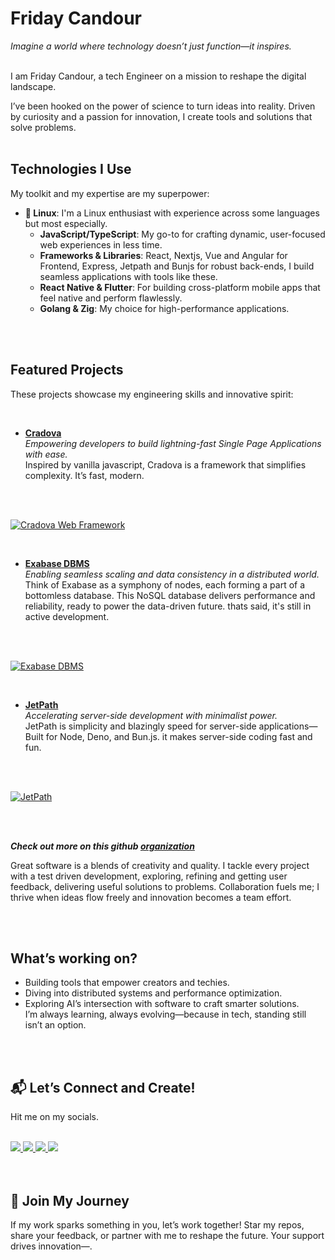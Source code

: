 # Friday Candour

 _Imagine a world where technology doesn’t just function—it inspires._
<br>
<br>

I am Friday Candour, a tech Engineer on a mission to reshape the digital landscape.

I’ve been hooked on the power of science to turn ideas into reality. Driven by curiosity and a passion for innovation, I create tools and solutions that solve problems.
<br>
<br>

## Technologies I Use

My toolkit and my expertise are my superpower:

- **🐧 Linux**: I'm a Linux enthusiast with experience across some languages but most especially.
  - **JavaScript/TypeScript**: My go-to for crafting dynamic, user-focused web experiences in less time.
  - **Frameworks & Libraries**: React, Nextjs, Vue and Angular for Frontend, Express, Jetpath and Bunjs for robust back-ends, I build seamless applications with tools like these.
  - **React Native & Flutter**: For building cross-platform mobile apps that feel native and perform flawlessly.
  - **Golang & Zig**: My choice for high-performance applications.

<br>
<br>

## Featured Projects

These projects showcase my engineering skills and innovative spirit:

<br>

- **[Cradova](https://github.com/Codedynasty-dev/cradova)**  
  _Empowering developers to build lightning-fast Single Page Applications with ease._  
  Inspired by vanilla javascript, Cradova is a framework that simplifies complexity. It’s fast, modern.

<br>
<br>

[![Cradova Web Framework](https://github-readme-stats.vercel.app/api/pin/?username=Codedynasty-dev&repo=cradova)](https://github.com/Codedynasty-dev/cradova)

<br>

- **[Exabase DBMS](https://github.com/Codedynasty-dev/Exabase)**  
  _Enabling seamless scaling and data consistency in a distributed world._  
  Think of Exabase as a symphony of nodes, each forming a part of a bottomless database. This NoSQL database delivers performance and reliability, ready to power the data-driven future. thats said, it's still in active development.

<br>
<br>

[![Exabase DBMS](https://github-readme-stats.vercel.app/api/pin/?username=Codedynasty-dev&repo=Exabase)](https://github.com/Codedynasty-dev/Exabase)

<br>

- **[JetPath](https://github.com/Codedynasty-dev/JetPath)**  
  _Accelerating server-side development with minimalist power._  
  JetPath is simplicity and blazingly speed for server-side applications— Built for Node, Deno, and Bun.js.
  it makes server-side coding fast and fun.
<br>
<br>

[![JetPath](https://github-readme-stats.vercel.app/api/pin/?username=Codedynasty-dev&repo=JetPath)](https://github.com/Codedynasty-dev/JetPath)

<br>
<br>

**_Check out more on this github [organization](https://github.com/CodeDynasty-dev)_**

Great software is a blends of creativity and quality. I tackle every project with a test driven development, exploring, refining and getting user feedback, delivering useful solutions to problems. Collaboration fuels me; I thrive when ideas flow freely and innovation becomes a team effort.

<br>
<br>

## What’s working on?

- Building tools that empower creators and techies.
- Diving into distributed systems and performance optimization.
- Exploring AI’s intersection with software to craft smarter solutions.  
  I’m always learning, always evolving—because in tech, standing still isn’t an option.

<br>
<br>

## 📬 Let’s Connect and Create!

Hit me on my socials.
<br>
<br>

<div class="flex gap-2">
<a href="https://www.twitter.com/fridaycandour" alt="Follow Me on Twitter"> 
    <img src="https://img.shields.io/badge/twitter-%231DA1F2.svg?&style=for-the-badge&logo=twitter&logoColor=white" />
</a>
<a href="https://www.linkedin.com/in/friday-candour-8a18011a5/" alt="Connect on LinkedIn"> 
  <img src="https://img.shields.io/badge/linkedin-%230077B5.svg?&style=for-the-badge&logo=linkedin&logoColor=white" />
</a>
<a href="mailto:fridaycandours@gmail.com">
  <img src="https://img.shields.io/badge/email me-%23D14836.svg?&style=for-the-badge&logo=gmail&logoColor=white" />
</a>
<a href="https://api.whatsapp.com/send?phone=2348166948755&text=Hello%20Friday,%20I%20got%20your%20contact%20from%20your%20Github%20profile" alt="Connect on Whatsapp"> 
    <img src="https://img.shields.io/badge/WHATSAPP-%2325D366.svg?&style=for-the-badge&logo=whatsapp&logoColor=white" />
</a>
</div>

<br>
<br>

## 🚀 Join My Journey

If my work sparks something in you, let’s work together! Star my repos, share your feedback, or partner with me to reshape the future. Your support drives innovation—.

